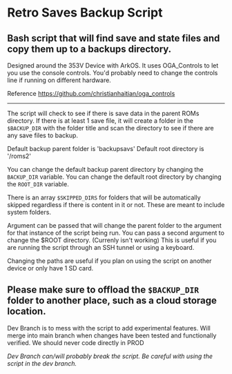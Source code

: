 # Retro Saves Backup Script
## Bash script that will find save and state files and copy them up to a backups directory.

Designed around the 353V Device with ArkOS.
It uses OGA_Controls to let you use the console controls. You'd probably need to change the controls line if running on different hardware. 

Reference https://github.com/christianhaitian/oga_controls

------

The script will check to see if there is save data in the parent ROMs directory. If there is at least 1 save file, it will create a folder in the `$BACKUP_DIR` with the folder title and scan the directory to see if there are any save files to backup.  

Default backup parent folder is 'backupsavs'
Default root directory is '/roms2'

You can change the default backup parent directory by changing the `BACKUP_DIR` variable.
You can change the default root directory by changing the `ROOT_DIR` variable. 

There is an array `$SKIPPED_DIRS` for folders that will be automatically skipped regardless if there is content in it or not. These are meant to include system folders.

Argument can be passed that will change the parent folder to the argument for that instance of the script being run. 
You can pass a second argument to change the $ROOT directory. (Currenly isn't working)
This is useful if you are running the script through an SSH tunnel or using a keyboard.

Changing the paths are useful if you plan on using the script on another device or only have 1 SD card.

**Please make sure to offload the `$BACKUP_DIR` folder to another place, such as a cloud storage location.**
------

Dev Branch is to mess with the script to add experimental features. Will merge into main branch when changes have been tested and functionally verified. We should never code directly in PROD

*Dev Branch can/will probably break the script. Be careful with using the script in the dev branch.*
